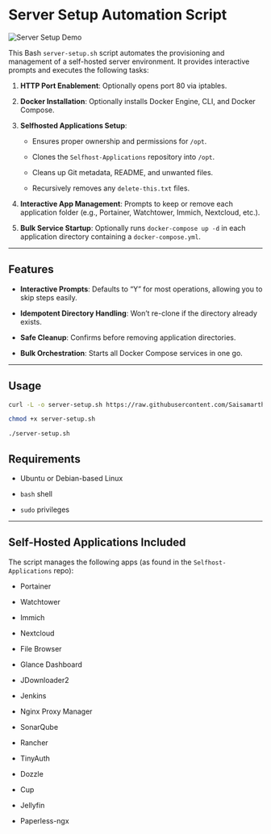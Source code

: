 # Server Setup Automation Script

![Server Setup Demo](./video.gif)

This Bash `server-setup.sh` script automates the provisioning and management of a self-hosted server environment. It provides interactive prompts and executes the following tasks:
    
1. **HTTP Port Enablement**: Optionally opens port 80 via iptables.
    
2. **Docker Installation**: Optionally installs Docker Engine, CLI, and Docker Compose.
    
3. **Selfhosted Applications Setup**:
    
    - Ensures proper ownership and permissions for `/opt`.
        
    - Clones the `Selfhost-Applications` repository into `/opt`.
        
    - Cleans up Git metadata, README, and unwanted files.
        
    - Recursively removes any `delete-this.txt` files.
        
4. **Interactive App Management**: Prompts to keep or remove each application folder (e.g., Portainer, Watchtower, Immich, Nextcloud, etc.).
    
5. **Bulk Service Startup**: Optionally runs `docker-compose up -d` in each application directory containing a `docker-compose.yml`.

---

## Features
    
- **Interactive Prompts**: Defaults to “Y” for most operations, allowing you to skip steps easily.
    
- **Idempotent Directory Handling**: Won’t re-clone if the directory already exists.
    
- **Safe Cleanup**: Confirms before removing application directories.
    
- **Bulk Orchestration**: Starts all Docker Compose services in one go.
    
---

## Usage

```bash
curl -L -o server-setup.sh https://raw.githubusercontent.com/Saisamarth21/Selfhost-Applications/refs/heads/main/server-setup.sh
```

```bash
chmod +x server-setup.sh
```

```bash
./server-setup.sh
```

## Requirements

- Ubuntu or Debian-based Linux
    
- `bash` shell
    
- `sudo` privileges

---

## Self-Hosted Applications Included

The script manages the following apps (as found in the `Selfhost-Applications` repo):

- Portainer
    
- Watchtower
    
- Immich
    
- Nextcloud
    
- File Browser
    
- Glance Dashboard
    
- JDownloader2
    
- Jenkins
    
- Nginx Proxy Manager
    
- SonarQube
    
- Rancher
    
- TinyAuth

- Dozzle 

- Cup

- Jellyfin

- Paperless-ngx